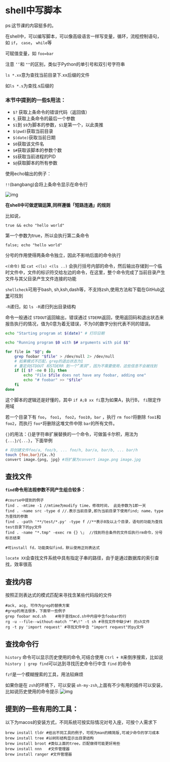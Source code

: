 # shell中写脚本

ps:这节课的内容挺多的。

在shell中，可以编写脚本，可以像高级语言一样写变量，循环，流程控制语句，如 `if`， `case`， `while`等

可赋值变量，如 `foo=bar`

注意 `‘’`和 `""`的区别，类似于Python的单引号和双引号字符串

`ls *.xx`意为查找当前目录下.xx后缀的文件

如`ls *.s`为查找.s后缀的

### **本节中提到的一些$用法：**

- `$?` 获取上条命令的错误代码（返回值）
- `$_`获取上条命令的最后一个参数
- `$1`到 `$9`为脚本的参数，`$1`是第一个，以此类推
- `$(pwd)`获取当前目录
- `$(date)`获取当前日期
- `$0`获取该文件名
- `$#`获取该脚本的参数个数
- `$$`获取当前进程的PID
- `$@`获取脚本的所有参数

使用echo输出的例子：

`!!`(bangbang)会将上条命令显示在命令行

![img](https://github.com/coderhare/missing-semester-2020exersices/raw/main/images/%E5%B1%8F%E5%B9%95%E5%BF%AB%E7%85%A7%202021-02-18%20%E4%B8%8B%E5%8D%8811.19.53.png)



**在shell中可做逻辑运算,同样遵循「短路连通」的规则**

比如说，

```shell
true && echo "hello world"
```

第一个参数为true，所以会执行第二条命令

```shell
false; echo "hello world"
```

分号的作用使得两条命令独立，因此不影响后面的命令执行

`<(命令)` 如 `cat <(ls) <(ls ..)` 会执行括号内部的命令，然后输出存储到一个临时文件中，文件的标识符交给左边的命令，在这里，整个命令完成了当前目录产生文件与其父目录产生文件连接的功能

`shellcheck`可用于bash, sh,ksh,dash等，不支持zsh,使用方法和下载在GitHub[这里](https://github.com/koalaman/shellcheck)可找到

`-R`递归，如 `ls -R`递归列出目录结构

命令一般通过 `STDOUT`返回输出，错误通过 `STDERR`返回，使用返回码和退出状态来报告执行的情况，值为0意为着无错误，不为0的数字分别代表不同的错误。

```bash
echo "Starting program at $(date)" # 打印日期

echo "Running program $0 with $# arguments with pid $$"

for file in "$@"; do
    grep foobar "$file" > /dev/null 2> /dev/null
    # 如果模式不匹配，grep的退出状态为1
    # 重定向STDOUT 和STDERR 到一个”黑洞“，因为不需要使用，这些信息不会被找到
    if [[ $? -ne 0 ]]; then
        echo "File $file does not have any foobar, adding one"
        echo "# foobar" >> "$file"
    fi
done
```

这个脚本的逻辑还是好懂的，其中 `if A;B xx fi`意为如果A，执行B， `fi`限定作用域

若一个目录下有 `foo`， `foo1`， `foo2`，`foo10`，`bar` ，执行 `rm foo?`将删除 `foo1`和 `foo2`，而执行 `foo*`将删除这堆文件中除 `bar`的所有文件。

`{}`的用法：{}是字符串扩展替换的一个命令，可做笛卡尔积，用法为 `{...}/{...}`，下面举例

```bash
# 将创建文件foo/a, foo/b, ... foo/h, bar/a, bar/b, ... bar/h
touch {foo,bar}/{a..h}
convert image.{png, jpg} #将扩展为convert image.png image.jpg
```



## 查找文件

**`find`命令用法视参数不同产生组合较多：**

```shell
#course中提到的例子
find . -mtime -1 //mtime为modify time，修改时间， 此处参数为1即一天
find . -name src -type d //.表示当前目录,即为当前目录下使用find; name，type为查找的参数
find . -path '**/test/*.py' -type f //**表示0及以上个目录，语句的功能为查找test目录下的py文件
find . -name "*.tmp" -exec rm {} \;  //找到符合条件的文件后执行rm命令，分号标志结束

#可install fd，功能类似find，默认使用正则表达式
```

`locate XX`会查找文件系统中具有指定子串的路径，由于是通过数据库的索引查找，效率很高

## 查找内容

按照正则表达式的模式匹配来寻找含某些代码段的文件

```shell
#ack, acg, 可作为grep的替换方案
#grep的用法很多，下面举一些例子
grep foobar mcd.sh    #用于查找mcd.sh中内容中含foobar的行
rg -u --file--without-match "^#\!" -t sh #寻找文件中缺少#! 的sh文件
rg -t py 'import request' #寻找文件中含 "import request"的py文件
```

## 查找命令行

`history` 命令可以显示历史使用的命令,可结合使用 `Ctrl + R`来倒序搜索，比如说 `history | grep find`可以达到寻找历史命令行中含 `find` 的命令

`fzf`是一个模糊搜索的工具，用法较麻烦

如果你是在 `zsh`的环境下，可以安装 `oh-my-zsh`,上面有不少有用的插件可以安装，比如说历史使用的命令提示
![img](https://github.com/coderhare/missing-semester-2020exersices/blob/main/images/自动补全.png)

## 提到的一些有用的工具：

以下为macos的安装方式，不同系统可按实际情况对号入座，可按个人需求下

```shell
brew install tldr #给出不同工具的例子，可视为man的精简版,可减少命令的学习成本
brew install tree #以树形结构显示出目录结构
brew install broot #类似上面的tree，匹配做得可能更好用些
brew install nnn   #文件管理器
brew install ranger #文件管理器
```

